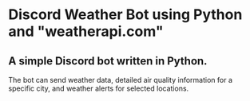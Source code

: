 # Discord Weather Bot using Python and "weatherapi.com"

## A simple Discord bot written in Python.
The bot can send weather data, detailed air quality information for a specific city, and weather alerts for selected locations.

